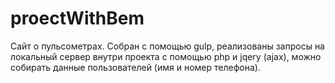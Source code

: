 # proectWithBem
Сайт о пульсометрах. Собран с помощью gulp, реализованы запросы на локальный сервер внутри проекта с помощью php и jqery (ajax), можно собирать данные пользователей (имя и номер телефона). 
